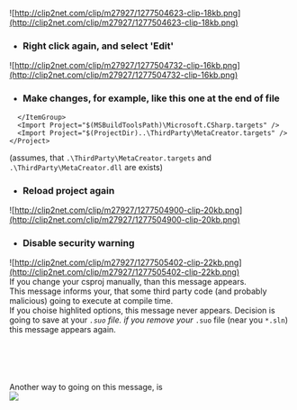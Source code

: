 ![http://clip2net.com/clip/m27927/1277504623-clip-18kb.png](http://clip2net.com/clip/m27927/1277504623-clip-18kb.png)

  * ### Right click again, and select 'Edit' ###
![http://clip2net.com/clip/m27927/1277504732-clip-16kb.png](http://clip2net.com/clip/m27927/1277504732-clip-16kb.png)

  * ### Make changes, for example, like this one at the end of file ###
```
  </ItemGroup>
  <Import Project="$(MSBuildToolsPath)\Microsoft.CSharp.targets" />
  <Import Project="$(ProjectDir)..\ThirdParty\MetaCreator.targets" />
</Project>
```
(assumes, that `.\ThirdParty\MetaCreator.targets` and `.\ThirdParty\MetaCreator.dll` are exists)

  * ### Reload project again ###
![http://clip2net.com/clip/m27927/1277504900-clip-20kb.png](http://clip2net.com/clip/m27927/1277504900-clip-20kb.png)

  * ### Disable security warning ###
![http://clip2net.com/clip/m27927/1277505402-clip-22kb.png](http://clip2net.com/clip/m27927/1277505402-clip-22kb.png)<br>
If you change your csproj manually, than this message appears.<br>
This message informs your, that some third party code (and probably malicious) going to execute at compile time.<br>
If you choise highlited options, this message never appears. Decision is going to save at your <code>*.suo</code> file. if you remove your <code>*.suo</code> file (near you <code>*.sln</code>) this message appears again.<br>
<br>
<BR><br>
<br>
<br>
Another way to going on this message, is<br>
<img src='http://clip2net.com/clip/m27927/1277505896-clip-24kb.png' />